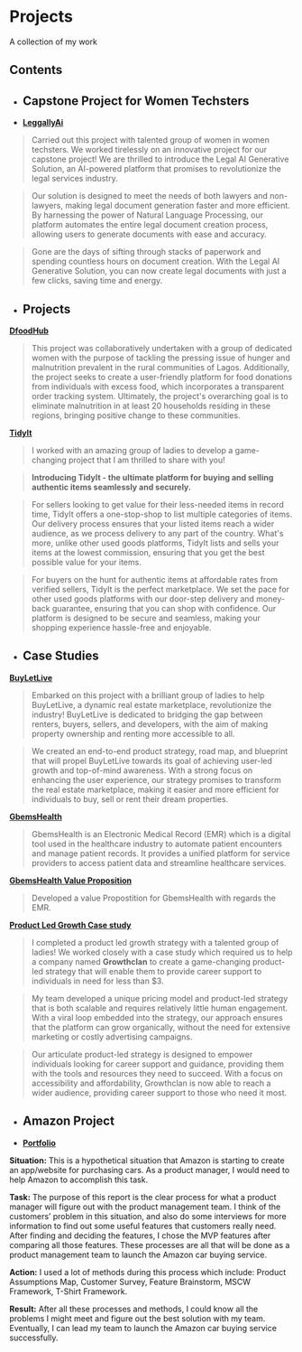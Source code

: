 # Projects
A collection of my work

## Contents


* ## Capstone Project for Women Techsters

- **[LeggallyAi](https://github.com/Lizwealth/Projects/blob/main/LegallyAI.zip)**

> Carried out this project with talented group of women in women techsters. We worked tirelessly on an innovative project for our capstone project! We are thrilled to introduce the Legal AI Generative Solution, an AI-powered platform that promises to revolutionize the legal services industry.

> Our solution is designed to meet the needs of both lawyers and non-lawyers, making legal document generation faster and more efficient. By harnessing the power of Natural Language Processing, our platform automates the entire legal document creation process, allowing users to generate documents with ease and accuracy.

> Gone are the days of sifting through stacks of paperwork and spending countless hours on document creation. With the Legal AI Generative Solution, you can now create legal documents with just a few clicks, saving time and energy.


* ## Projects

 **[DfoodHub](https://github.com/Lizwealth/Projects/blob/main/DFOODHUB.zip)**

> This project was collaboratively undertaken with a group of dedicated women with the purpose of tackling the pressing issue of hunger and malnutrition prevalent in the rural communities of Lagos. Additionally, the project seeks to create a user-friendly platform for food donations from individuals with excess food, which incorporates a transparent order tracking system. Ultimately, the project's overarching goal is to eliminate malnutrition in at least 20 households residing in these regions, bringing positive change to these communities.


 **[TidyIt](https://github.com/Lizwealth/Projects/blob/main/TidyIt-20230322T175312Z-001.zip)**

> I worked with an amazing group of ladies to develop a game-changing project that I am thrilled to share with you! 

> **Introducing TidyIt - the ultimate platform for buying and selling authentic items seamlessly and securely.**

> For sellers looking to get value for their less-needed items in record time, TidyIt offers a one-stop-shop to list multiple categories of items. Our delivery process ensures that your listed items reach a wider audience, as we process delivery to any part of the country. What's more, unlike other used goods platforms, TidyIt lists and sells your items at the lowest commission, ensuring that you get the best possible value for your items.

> For buyers on the hunt for authentic items at affordable rates from verified sellers, TidyIt is the perfect marketplace. We set the pace for other used goods platforms with our door-step delivery and money-back guarantee, ensuring that you can shop with confidence. Our platform is designed to be secure and seamless, making your shopping experience hassle-free and enjoyable.



* ## Case Studies

 **[BuyLetLive](https://github.com/Lizwealth/Projects/blob/main/BuyLetLive%20Presentation.pptx)**

> Embarked on this project with a brilliant group of ladies to help BuyLetLive, a dynamic real estate marketplace, revolutionize the industry! BuyLetLive is dedicated to bridging the gap between renters, buyers, sellers, and developers, with the aim of making property ownership and renting more accessible to all.

> We created an end-to-end product strategy, road map, and blueprint that will propel BuyLetLive towards its goal of achieving user-led growth and top-of-mind awareness. With a strong focus on enhancing the user experience, our strategy promises to transform the real estate marketplace, making it easier and more efficient for individuals to buy, sell or rent their dream properties.


 **[GbemsHealth](https://github.com/Lizwealth/Projects/blob/main/GBEMS%20CARE%20Room%205.pdf)**

> GbemsHealth is an Electronic Medical Record (EMR) which is a digital tool used in the healthcare industry to automate patient encounters and manage patient records. It provides a unified platform for service providers to access patient data and streamline healthcare services.


 **[GbemsHealth Value Proposition](https://github.com/Lizwealth/Projects/blob/main/Room%204.pdf)**

> Developed a value Propostition for GbemsHealth with regards the EMR. 

 **[Product Led Growth Case study](https://github.com/Lizwealth/Projects/blob/main/ROOM%207%20-PLG%20Q2%20REDONE.docx)**

> I completed a product led growth strategy with a talented group of ladies! We worked closely with a case study which required us to help a company named **Growthclan** to create a game-changing product-led strategy that will enable them to provide career support to individuals in need for less than $3.

> My team developed a unique pricing model and product-led strategy that is both scalable and requires relatively little human engagement. With a viral loop embedded into the strategy, our approach ensures that the platform can grow organically, without the need for extensive marketing or costly advertising campaigns.

> Our articulate product-led strategy is designed to empower individuals looking for career support and guidance, providing them with the tools and resources they need to succeed. With a focus on accessibility and affordability, Growthclan is now able to reach a wider audience, providing career support to those who need it most.



* ## Amazon Project

- **[Portfolio](https://github.com/Lizwealth/Projects/blob/main/Lizzy's%20product-management-portfolio-.pdf)**

**Situation:** This is a hypothetical situation that Amazon is starting to create an app/website for purchasing cars. As a product manager, I would need to help Amazon to accomplish this task. 

**Task:** The purpose of this report is the clear process for what a product manager will figure out with the product management team. I think of the customers’ problem in this situation, and also do some interviews for more information to find out some useful features that customers really need. After finding and deciding the features, I chose the MVP features after comparing all those features. These processes are all that will be done as a product management team to launch the Amazon car buying service.

**Action:** I used a lot of methods during this process which include: Product Assumptions Map, Customer Survey, Feature Brainstorm, MSCW Framework, T-Shirt Framework.

**Result:** After all these processes and methods, I could know all the problems I might meet and figure out the best solution with my team. Eventually, I can lead my team to launch the Amazon car buying service successfully.

